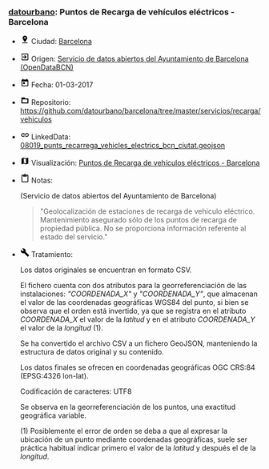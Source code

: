 ### [datourbano](https://github.com/datourbano): Puntos de Recarga de vehículos eléctricos - Barcelona

* ![](https://raw.githubusercontent.com/datourbano/simbologia/master/_/ubicacion_18.png) Ciudad: [Barcelona](https://datourbano.github.io/barcelona)
* ![](https://raw.githubusercontent.com/datourbano/simbologia/master/_/origen_18.png) Origen: [Servicio de datos abiertos del Ayuntamiento de Barcelona (OpenDataBCN)](http://opendata-ajuntament.barcelona.cat/data/es/dataset/punts-recarrega-vehicles-electrics)
* ![](https://raw.githubusercontent.com/datourbano/simbologia/master/_/calendario_18.png) Fecha: 01-03-2017
* ![](https://raw.githubusercontent.com/datourbano/simbologia/master/_/carpeta_18.png) Repositorio: https://github.com/datourbano/barcelona/tree/master/servicios/recarga/vehiculos
* ![](https://raw.githubusercontent.com/datourbano/simbologia/master/_/enlace_18.png) LinkedData: [08019_punts_recarrega_vehicles_electrics_bcn_ciutat.geojson](https://raw.githubusercontent.com/datourbano/barcelona/master/servicios/recarga/vehiculos/08019_punts_recarrega_vehicles_electrics_bcn_ciutat.geojson)
* ![](https://raw.githubusercontent.com/datourbano/simbologia/master/_/mapa_18.png) Visualización: [Puntos de Recarga de vehículos eléctricos - Barcelona](https://datourbano.github.io/barcelona/servicios/recarga/vehiculos/08019_punts_recarrega_vehicles_electrics_bcn_ciutat)
* ![](https://raw.githubusercontent.com/datourbano/simbologia/master/_/notas_18.png) Notas:

  (Servicio de datos abiertos del Ayuntamiento de Barcelona)
  >"Geolocalización de estaciones de recarga de vehiculo eléctrico. Mantenimiento asegurado sólo de los puntos de recarga de propiedad pública. No se proporciona información referente al estado del servicio."
* ![](https://raw.githubusercontent.com/datourbano/simbologia/master/_/herramienta_18.png) Tratamiento:

  Los datos originales se encuentran en formato CSV.

  El fichero cuenta con dos atributos para la georreferenciación de las instalaciones: *"COORDENADA_X"* y *"COORDENADA_Y"*, que almacenan el valor de las coordenadas geográficas WGS84 del punto, si bien se observa que el orden está invertido, ya que se registra en el atributo *COORDENADA_X* el valor de la *latitud* y en el atributo *COORDENADA_Y* el valor de la *longitud* (1).

  Se ha convertido el archivo CSV a un fichero GeoJSON, manteniendo la estructura de datos original y su contenido.

  Los datos finales se ofrecen en coordenadas geográficas OGC CRS:84 (EPSG:4326 lon-lat).

  Codificación de caracteres: UTF8

  Se observa en la georreferenciación de los puntos, una exactitud geográfica variable.

  (1) Posiblemente el error de orden se deba a que al expresar la ubicación de un punto mediante coordenadas geográficas, suele ser práctica habitual indicar primero el valor de la *latitud* y después el de la *longitud*.  

